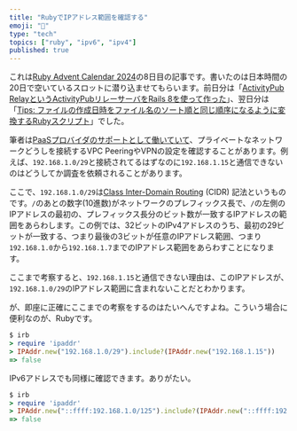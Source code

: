 ```yaml
---
title: "RubyでIPアドレス範囲を確認する"
emoji: "🥤"
type: "tech"
topics: ["ruby", "ipv6", "ipv4"]
published: true
---
```


これは[Ruby Advent Calendar 2024](https://qiita.com/advent-calendar/2024/ruby)の8日目の記事です。書いたのは日本時間の20日で空いているスロットに潜り込ませてもらいます。前日分は「[ActivityPub RelayというActivityPubリレーサーバをRails 8を使って作った](https://gamelinks007.hatenablog.com/entry/developing-activity-pub-relay-with-rails-8)」、翌日分は「[Tips: ファイルの作成日時をファイル名のソート順と同じ順序になるように変換するRubyスクリプト](https://qiita.com/getty104/items/748b3141d7e73fef41e6)」でした。

筆者は[PaaSプロバイダのサポートとして働いていて](https://zenn.dev/zunda/books/0f89b5da809f49)、プライベートなネットワークどうしを接続するVPC PeeringやVPNの設定を確認することがあります。例えば、`192.168.1.0/29`と接続されてるはずなのに`192.168.1.15`と通信できないのはどうしてか調査を依頼されることがあります。

ここで、`192.168.1.0/29`は[Class Inter-Domain Routing](https://ja.wikipedia.org/wiki/Classless_Inter-Domain_Routing) (CIDR) 記法というものです。`/`のあとの数字(10進数)がネットワークのプレフィックス長で、`/`の左側のIPアドレスの最初の、プレフィックス長分のビット数が一致するIPアドレスの範囲をあらわします。この例では、32ビットのIPv4アドレスのうち、最初の29ビットが一致する、つまり最後の3ビットが任意のIPアドレス範囲、つまり`192.168.1.0`から`192.168.1.7`までのIPアドレス範囲をあらわすことになります。

ここまで考察すると、`192.168.1.15`と通信できない理由は、このIPアドレスが、`192.168.1.0/29`のIPアドレス範囲に含まれないことだとわかります。

が、即座に正確にここまでの考察をするのはたいへんですよね。こういう場合に便利なのが、Rubyです。

```ruby
$ irb
> require 'ipaddr'
> IPAddr.new("192.168.1.0/29").include?(IPAddr.new("192.168.1.15"))
=> false
```

IPv6アドレスでも同様に確認できます。ありがたい。

```ruby
$ irb
> require 'ipaddr'
> IPAddr.new("::ffff:192.168.1.0/125").include?(IPAddr.new("::ffff:192.168.1.15"))
=> false
```
